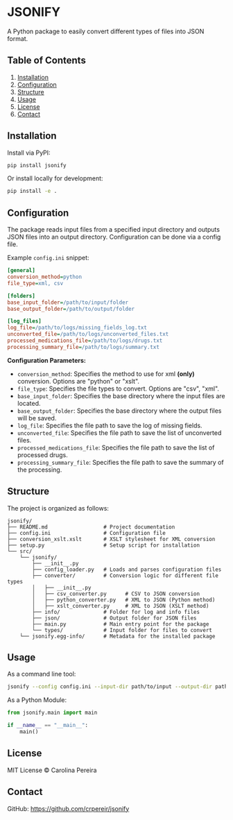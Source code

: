 # JSONIFY

A Python package to easily convert different types of files into JSON format.

## Table of Contents
1. [Installation](#installation)
2. [Configuration](#configuration)
3. [Structure](#structure)
4. [Usage](#usage)
5. [License](#license)
6. [Contact](#contact)

## Installation

Install via PyPI:

```bash
pip install jsonify
```

Or install locally for development:

```bash
pip install -e .
```

## Configuration
The package reads input files from a specified input directory and outputs JSON files into an output directory. Configuration can be done via a config file.

Example `config.ini` snippet:
```ini
[general]
conversion_method=python
file_type=xml, csv

[folders]
base_input_folder=/path/to/input/folder
base_output_folder=/path/to/output/folder

[log_files]
log_file=/path/to/logs/missing_fields_log.txt
unconverted_file=/path/to/logs/unconverted_files.txt
processed_medications_file=/path/to/logs/drugs.txt
processing_summary_file=/path/to/logs/summary.txt
```

**Configuration Parameters:**
- `conversion_method`: Specifies the method to use for xml **(only)** conversion. Options are "python" or "xslt".
- `file_type`: Specifies the file types to convert. Options are "csv", "xml".
- `base_input_folder`: Specifies the base directory where the input files are located.
- `base_output_folder`: Specifies the base directory where the output files will be saved.
- `log_file`: Specifies the file path to save the log of missing fields.
- `unconverted_file`: Specifies the file path to save the list of unconverted files.
- `processed_medications_file`: Specifies the file path to save the list of processed drugs.
- `processing_summary_file`: Specifies the file path to save the summary of the processing.

## Structure
The project is organized as follows:

```
jsonify/
├── README.md                  # Project documentation
├── config.ini                 # Configuration file
├── conversion_xslt.xslt       # XSLT stylesheet for XML conversion
├── setup.py                   # Setup script for installation
└── src/
    └── jsonify/
        ├── __init__.py
        ├── config_loader.py   # Loads and parses configuration files
        ├── converter/         # Conversion logic for different file types
        │   ├── __init__.py
        │   ├── csv_converter.py      # CSV to JSON conversion
        │   ├── python_converter.py   # XML to JSON (Python method)
        │   ├── xslt_converter.py     # XML to JSON (XSLT method)
        ├── info/              # Folder for log and info files
        ├── json/              # Output folder for JSON files
        ├── main.py            # Main entry point for the package
        └── types/             # Input folder for files to convert
    └── jsonify.egg-info/      # Metadata for the installed package
```

## Usage
As a command line tool:
```bash
jsonify --config config.ini --input-dir path/to/input --output-dir path/to/output
```

As a Python Module:
```python
from jsonify.main import main

if __name__ == "__main__":
    main()
```

## License
MIT License © Carolina Pereira

## Contact
GitHub: https://github.com/crpereir/jsonify
